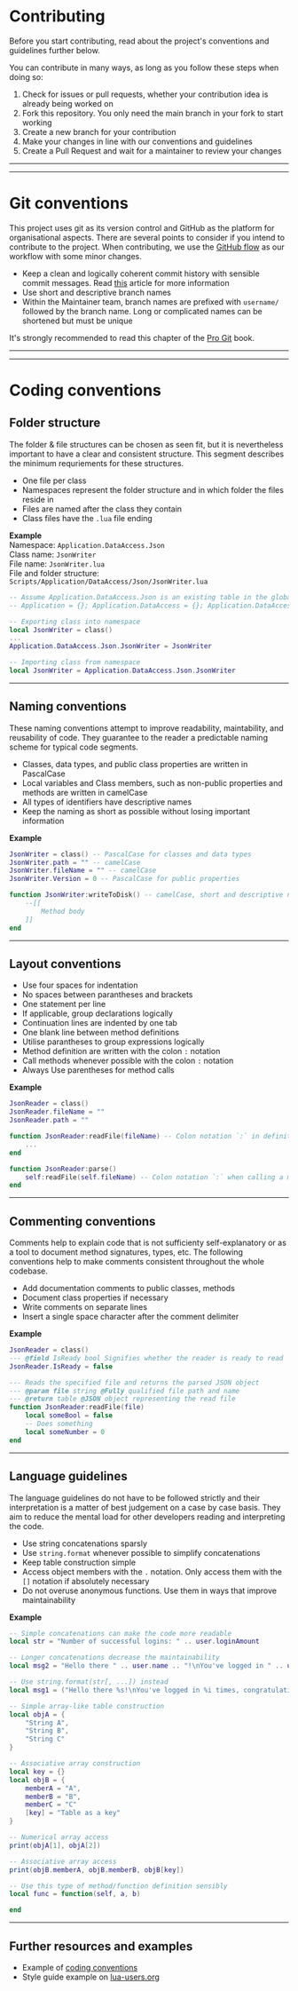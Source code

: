 # Contributing
Before you start contributing, read about the project's conventions and guidelines further below.

You can contribute in many ways, as long as you follow these steps when doing so:
1. Check for issues or pull requests, whether your contribution idea is already being worked on
2. Fork this repository. You only need the main branch in your fork to start working
3. Create a new branch for your contribution
4. Make your changes in line with our conventions and guidelines
5. Create a Pull Request and wait for a maintainer to review your changes

---
---
# Git conventions
This project uses git as its version control and GitHub as the platform for organisational aspects. There are several points to consider if you intend to contribute to the project. When contributing, we use the [GitHub flow](https://docs.github.com/en/get-started/quickstart/github-flow) as our workflow with some minor changes.

- Keep a clean and logically coherent commit history with sensible commit messages. Read [this](https://initialcommit.com/blog/git-commit-messages-best-practices) article for more information
- Use short and descriptive branch names
- Within the Maintainer team, branch names are prefixed with `username/` followed by the branch name. Long or complicated names can be shortened but must be unique

It's strongly recommended to read this chapter of the [Pro Git](https://git-scm.com/book/en/v2/Distributed-Git-Contributing-to-a-Project) book.

---
---
# Coding conventions
## Folder structure
The folder & file structures can be chosen as seen fit, but it is nevertheless important to have a clear and consistent structure. This segment describes the minimum requriements for these structures.

- One file per class
- Namespaces represent the folder structure and in which folder the files reside in
- Files are named after the class they contain
- Class files have the `.lua` file ending

**Example**  
Namespace: `Application.DataAccess.Json`  
Class name: `JsonWriter`  
File name: `JsonWriter.lua`  
File and folder structure: `Scripts/Application/DataAccess/Json/JsonWriter.lua`

```lua
-- Assume Application.DataAccess.Json is an existing table in the global environment
-- Application = {}; Application.DataAccess = {}; Application.DataAccess.Json = {};

-- Exporting class into namespace
local JsonWriter = class()
...
Application.DataAccess.Json.JsonWriter = JsonWriter
```
```lua
-- Importing class from namespace
local JsonWriter = Application.DataAccess.Json.JsonWriter
```
---
## Naming conventions
These naming conventions attempt to improve readability, maintability, and reusability of code. They guarantee to the reader a predictable naming scheme for typical code segments.

- Classes, data types, and public class properties are written in PascalCase
- Local variables and Class members, such as non-public properties and methods are written in camelCase
- All types of identifiers have descriptive names
- Keep the naming as short as possible without losing important information

**Example**
```lua
JsonWriter = class() -- PascalCase for classes and data types
JsonWriter.path = "" -- camelCase
JsonWriter.fileName = "" -- camelCase
JsonWriter.Version = 0 -- PascalCase for public properties

function JsonWriter:writeToDisk() -- camelCase, short and descriptive name
    --[[
        Method body
    ]]
end
```
---
## Layout conventions
- Use four spaces for indentation
- No spaces between parantheses and brackets
- One statement per line
- If applicable, group declarations logically
- Continuation lines are indented by one tab
- One blank line between method definitions
- Utilise parantheses to group expressions logically
- Method definition are written with the colon `:` notation
- Call methods whenever possible with the colon `:` notation
- Always Use parentheses for method calls

**Example**
```lua
JsonReader = class()
JsonReader.fileName = ""
JsonReader.path = ""

function JsonReader:readFile(fileName) -- Colon notation `:` in definition
    ...
end

function JsonReader:parse()
    self:readFile(self.fileName) -- Colon notation `:` when calling a method, `()` are required
end
```
---
## Commenting conventions
Comments help to explain code that is not sufficienty self-explanatory or as a tool to document method signatures, types, etc.
The following conventions help to make comments consistent throughout the whole codebase.

- Add documentation comments to public classes, methods
- Document class properties if necessary
- Write comments on separate lines
- Insert a single space character after the comment delimiter

**Example**
```lua
JsonReader = class()
--- @field IsReady bool Signifies whether the reader is ready to read
JsonReader.IsReady = false

--- Reads the specified file and returns the parsed JSON object
--- @param file string @Fully qualified file path and name
--- @return table @JSON object representing the read file
function JsonReader:readFile(file)
    local someBool = false
    -- Does something
    local someNumber = 0
end
```
---
## Language guidelines
The language guidelines do not have to be followed strictly and their interpretation is a matter of best judgement on a case by case basis. They aim to reduce the mental load for other developers reading and interpreting the code.

- Use string concatenations sparsly
- Use `string.format` whenever possible to simplify concatenations
- Keep table construction simple
- Access object members with the `.` notation. Only access them with the `[]` notation if absolutely necessary
- Do not overuse anonymous functions. Use them in ways that improve maintainability

**Example**
```lua
-- Simple concatenations can make the code more readable
local str = "Number of successful logins: " .. user.loginAmount

-- Longer concatenations decrease the maintainability
local msg2 = "Hello there " .. user.name .. "!\nYou've logged in " .. user.loginAmount .. " times, congratulations!"

-- Use string.format(str[, ...]) instead
local msg1 = ("Hello there %s!\nYou've logged in %i times, congratulations!"):format(user.name, user.loginAmount)
```

```lua
-- Simple array-like table construction
local objA = {
    "String A",
    "String B",
    "String C"
}

-- Associative array construction
local key = {}
local objB = {
    memberA = "A",
    memberB = "B",
    memberC = "C"
    [key] = "Table as a key"
}
```
```lua
-- Numerical array access
print(objA[1], objA[2])

-- Associative array access
print(objB.memberA, objB.memberB, objB[key])
```
```lua
-- Use this type of method/function definition sensibly
local func = function(self, a, b)

end
```
---
## Further resources and examples
- Example of [coding conventions](https://www.mediawiki.org/wiki/Manual:Coding_conventions/Lua)
- Style guide example on [lua-users.org](https://lua-users.org/wiki/LuaStyleGuide)
